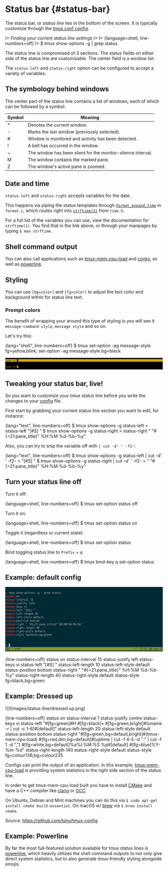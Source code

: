 # Status bar {#status-bar}

The status bar, or *status line* lies in the bottom of the screen. It is
typically customize through the [tmux.conf config](#config).

I> *Finding your current status line settings* 
I>
I> {language=shell, line-numbers=off}
I>     $ tmux show-options -g | grep status

The status line is compromised of 3 sections. The status fields on either side
of the status line are customizable. The center field is a window list.

The `status-left` and `status-right` option can be configured to accept a
variety of variables.

## The symbology behind windows

The center part of the status line contains a list of windows, each of which can
be followed by a symbol:

| Symbol | Meaning                                                      |
|--------|--------------------------------------------------------------|
| *      | Denotes the current window.                                  |
| -      | Marks the last window (previously selected).                 |
| #      | Window is monitored and activity has been detected.          |
| !      | A bell has occurred in the window.                           |
| ~      | The window has been silent for the monitor-silence interval. |
| M      | The window contains the marked pane.                         |
| Z      | The window's active pane is zoomed.                          |

## Date and time

`status-left` and `status-right` accepts variables for the date. 

This happens via piping the status templates through [`format_expand_time`](https://github.com/tmux/tmux/blob/2.3/format.c#L868)
in `format.c`, which routes right into [`strftime(3)`](http://pubs.opengroup.org/onlinepubs/9699919799/functions/strftime.html)
from `time.h`.

For a full list of the variables you can use, view the documentation for
`strftime(1)`. You find that in the link above, or through your manpages by
typing `$ man strftime`.

## Shell command output

You can also call applications such as [tmux-mem-cpu-load](https://github.com/thewtex/tmux-mem-cpu-load)
and [conky](https://github.com/brndnmtthws/conky), as well as
[powerline](#powerline).

## Styling

You can use `[bg=color]` and `[fg=color]` to adjust the text color and
background within for status line text. 

### Prompt colors

The benefit of wrapping your around this type of styling is you will see it
`message-command-style`, `message style` and so on.

Let's try this:

{lang="shell", line-numbers=off}
    $ tmux set-option -ag message-style fg=yellow,blink\; set-option -ag message-style bg=black

![Top: default scheme for prompt. Bottom: newly-styled.](images/09-status-bar/prompt.png)

## Tweaking your status bar, live!

So you want to customize your tmux status line before you write the changes to
your [config](#config) file.

First start by grabbing your current status line section you want to edit, for
instance:

{lang="text", line-numbers=off}
    $ tmux show-options -g status-left
    > status-left "[#S] "
    $ tmux show-options -g status-right
    > status-right " "#{=21:pane_title}" %H:%M %d-%b-%y"

Also, you can try to snip the variable off with `| cut -d' ' -f2-`:

{lang="text", line-numbers=off}
    $ tmux show-options -g status-left | cut -d' ' -f2-
    > "[#S] "
    $ tmux show-options -g status-right | cut -d' ' -f2-
    > " "#{=21:pane_title}" %H:%M %d-%b-%y"

## Turn your status line off

Turn it off:

{language=shell, line-numbers=off}
    $ tmux set-option status off

Turn it on:

{language=shell, line-numbers=off}
    $ tmux set-option status on

Toggle it (regardless or current state):

{language=shell, line-numbers=off}
    $ tmux set-option status

Bind toggling status line to `Prefix` + `q`:

{language=shell, line-numbers=off}
    $ tmux bind-key q set-option status

## Example: default config

![](images/status-line/default.png)

{line-numbers=off}
    status on
    status-interval 15
    status-justify left
    status-keys vi
    status-left "[#S] "
    status-left-length 10
    status-left-style default
    status-position bottom
    status-right " "#{=21:pane_title}" %H:%M %d-%b-%y"
    status-right-length 40
    status-right-style default
    status-style fg=black,bg=green

## Example: Dressed up

![](images/status-line/dressed up.png)

{line-numbers=off}
    status on
    status-interval 1
    status-justify centre
    status-keys vi
    status-left "#[fg=green]#H #[fg=black]• #[fg=green,bright]#(uname -r | cut -c 1-6)#[default]"
    status-left-length 20
    status-left-style default
    status-position bottom
    status-right "#[fg=green,bg=default,bright]#(tmux-mem-cpu-load) #[fg=red,dim,bg=default]#(uptime | cut -f 4-5 -d " " | cut -f 1 -d ",") #[fg=white,bg=default]%a%l:%M:%S %p#[default] #[fg=blue]%Y-%m-%d"
    status-right-length 140
    status-right-style default
    status-style fg=colour136,bg=colour235

Configs can print the output of an application. In this example,
[tmux-mem-cpu-load](https://github.com/thewtex/tmux-mem-cpu-load) is providing
system statistics in the right side section of the status line.

In order to get tmux-mem-cpu-load built you have to install
[CMake](https://cmake.org/) and have a C++ compiler like
[clang](http://clang.llvm.org/) or [GCC](https://gcc.gnu.org/).

On Ubuntu, Debian and Mint machines you can do this via `$ sudo apt-get install
cmake build-essential`. On macOS w/ [brew](http://brew.sh/) via `$ brew install
cmake`.

Source: <https://github.com/tony/tmux-config>

## Example: Powerline

By far the most full-featured solution available for tmux status lines is
[powerline](https://github.com/powerline/powerline/), which heavily utilizes the
shell command outputs to not only give direct system statistics, but to also
generate tmux-friendly styling alongside emojis.
